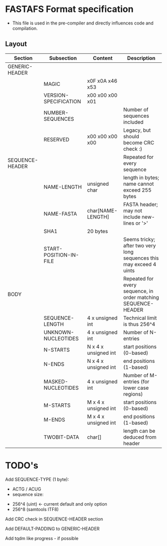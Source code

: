 # FASTAFS Format specification

* This file is used in the pre-compiler and directly influences code and compilation.

## Layout ## 

| Section | Subsection | Content | Description |
| ------ | ------ | ------ | ------ |
| GENERIC-HEADER |        |        |        |
|        | MAGIC |  x0F x0A x46 x53 |         |
|        | VERSION-SPECIFICATION | x00 x00 x00 x01 |         |
|        | NUMBER-SEQUENCES |  | Number of sequences included |
|        | RESERVED  | x00 x00 x00 x00 | Legacy, but should become CRC check :) |
| SEQUENCE-HEADER|        |        | Repeated for every sequence |
|        | NAME-LENGTH | unsigned char | length in bytes; name cannot exceed 255 bytes |
|        | NAME-FASTA | char[NAME-LENGTH] | FASTA header; may not include new-lines or '>' |
|        | SHA1 | 20 bytes |      | Needs to be calculated according to the CRAM definition: only nucleotides, only upper-case. - https://www.ebi.ac.uk/ena/software/cram-reference-registry |
|        | START-POSITION-IN-FILE |  | Seems tricky; after two very long sequences this may exceed 4 uints |
| BODY   |  |  | Repeated for every sequence, in order matching SEQUENCE-HEADER |
|        | SEQUENCE-LENGTH | 4 x unsigned int | Technical limit is thus 256^4 |
|        | UNKNOWN-NUCLEOTIDES | 4 x unsigned int | Number of N-entries |
|        | N-STARTS | N x 4 x unsigned int | start positions (0-based) |
|        | N-ENDS | N x 4 x unsigned int | end positions (1-based) |
|        | MASKED-NUCLEOTIDES | 4 x unsigned int | Number of M-entries (for lower case regions) |
|        | M-STARTS | M x 4 x unsigned int | start positions (0-based) |
|        | M-ENDS | M x 4 x unsigned int | end positions (1-based) |
|        | TWOBIT-DATA | char[] | length can be deduced from header |

# TODO's
Add SEQUENCE-TYPE (1 byte):
  * ACTG / ACUG
  * sequence size:
   - 256^4 (uint)  <- current default and only option
   - 256^8 (samtools ITF8)

Add CRC check in SEQUENCE-HEADER section

Add DEFAULT-PADDING to GENERIC-HEADER

Add tqdm like progress - if possible
